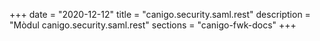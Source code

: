 +++
date        = "2020-12-12"
title       = "canigo.security.saml.rest"
description = "Mòdul canigo.security.saml.rest"
sections    = "canigo-fwk-docs"
+++